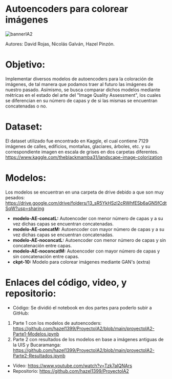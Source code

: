 # Autoencoders para colorear imágenes

![bannerIA2](https://user-images.githubusercontent.com/71358878/137845424-6f4cde35-7a1c-4fe2-a9c6-24bb1c690ca1.png)

Autores: David Rojas, Nicolás Galván, Hazel Pinzón.

# Objetivo:
Implementar diversos modelos de autoencoders para la coloración de imágenes, de tal manera que podamos traer al futuro las imágenes de nuestro pasado. Asímismo, se busca comparar dichos modelos mediante métricas en el estado del arte del "Image Quality Assessment", los cuales se diferencian en su número de capas y de si las mismas se encuentran concatenadas o no.

# Dataset:
El dataset utilizado fue encontrado en Kaggle, el cual contiene 7129 imágenes de calles, edificios, montañas, glaciares, árboles, etc. y su correspondiente imagen en escala de grises en dos carpetas diferentes. https://www.kaggle.com/theblackmamba31/landscape-image-colorization

# Modelos: 

Los modelos se encuentran en una carpeta de drive debido a que son muy pesados: https://drive.google.com/drive/folders/13_sR5YkHSzI2cRWhfESb6aGN5fCdtSqW?usp=sharing

- <b>modelo-AE-concatL:</b> Autoencoder con menor número de capas y a su vez dichas capas se encuentran concatenadas.
- <b>modelo-AE-concatM:</b>  Autoencoder con mayor número de capas y a su vez dichas capas se encuentran concatenadas.
- <b>modelo-AE-noconcatL:</b>  Autoencoder con menor número de capas y sin concatenación entre capas.
- <b>modelo-AE-noconcatM:</b>  Autoencoder con mayor número de capas y sin concatenación entre capas.
- <b>ckpt-10:</b> Modelo para colorear imágenes mediante GAN's (extra)


# Enlaces del código, video, y repositorio:

- Código: Se dividió el notebook en dos partes para poderlo subir a GitHub:
1. Parte 1 con los modelos de autoencoders: https://github.com/hazel1399/ProyectoIA2/blob/main/proyectoIA2-Parte1-Modelos.ipynb
2. Parte 2 con resultados de los modelos en base a imágenes antiguas de la UIS y Bucaramanga: https://github.com/hazel1399/ProyectoIA2/blob/main/proyectoIA2-Parte2-Resultados.ipynb
- Vídeo: https://www.youtube.com/watch?v=Tzk7aIQNArs
- Repositorio: https://github.com/hazel1399/ProyectoIA2

